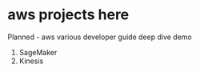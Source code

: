 # aws projects here

<p>Planned - aws various developer guide deep dive demo</p>

<ol>
<li>SageMaker</li>
<li>Kinesis</li>
</ol>
